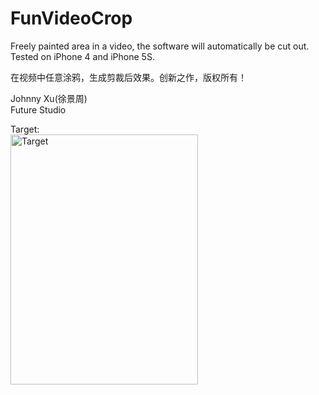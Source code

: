 # FunVideoCrop
Freely painted area in a video, the software will automatically be cut out. Tested on iPhone 4 and iPhone 5S.

  在视频中任意涂鸦，生成剪裁后效果。创新之作，版权所有！

Johnny Xu(徐景周)  
Future Studio

Target:  
<img src="https://github.com/xujingzhou/FunVideoCrop/blob/master/Resource/Demo/Demo.gif" width = "300" height = "400" alt="Target" align=center />
